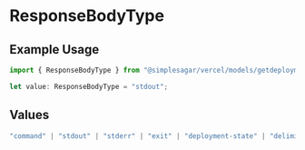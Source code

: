 # ResponseBodyType

## Example Usage

```typescript
import { ResponseBodyType } from "@simplesagar/vercel/models/getdeploymenteventsop.js";

let value: ResponseBodyType = "stdout";
```

## Values

```typescript
"command" | "stdout" | "stderr" | "exit" | "deployment-state" | "delimiter" | "middleware" | "middleware-invocation" | "edge-function-invocation" | "fatal"
```